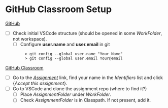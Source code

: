 # GitHub Classroom Setup

<u>GitHub</u>
- [ ] Check initial VSCode structure (should be opened in some *WorkFolder*, not  workspace).
	- [ ] Configure **user.name** and **user.email** in git
       ```
         > git config --global user.name "Your Name"
         > git config --global user.email Your@email
         ```
<u>GitHub Classroom</u>
- [ ] Go to the [*Assignment*](https://classroom.github.com/a/BbCcMPr6)  link, find your name in the *Identifiers* list and click {*Accept this assignment*}.
- [ ] Go to VSCode and clone the assignment repo (where to find it?)
	- [ ] Place *AssignmentFolder* under *WorkFolder*.
	- [ ] Check *AssignmentFolder* is in Classpath. If not present, add it.
